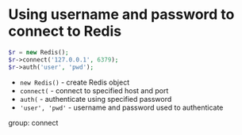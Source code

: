 # Using username and password to connect to Redis

```php
$r = new Redis();
$r->connect('127.0.0.1', 6379); 
$r->auth('user', 'pwd');
```

- `new Redis()` - create Redis object
- `connect(` - connect to specified host and port
- `auth(` - authenticate using specified password
- `'user', 'pwd'` - username and password used to authenticate

group: connect



